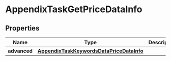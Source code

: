 

# AppendixTaskGetPriceDataInfo


## Properties

| Name | Type | Description | Notes |
|------------ | ------------- | ------------- | -------------|
|**advanced** | [**AppendixTaskKeywordsDataPriceDataInfo**](AppendixTaskKeywordsDataPriceDataInfo.md) |  |  [optional] |



